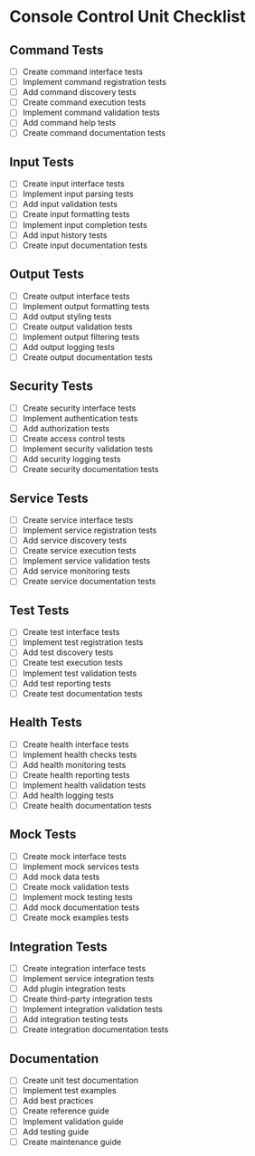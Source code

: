 # Console Control Unit Checklist

## Command Tests
- [ ] Create command interface tests
- [ ] Implement command registration tests
- [ ] Add command discovery tests
- [ ] Create command execution tests
- [ ] Implement command validation tests
- [ ] Add command help tests
- [ ] Create command documentation tests

## Input Tests
- [ ] Create input interface tests
- [ ] Implement input parsing tests
- [ ] Add input validation tests
- [ ] Create input formatting tests
- [ ] Implement input completion tests
- [ ] Add input history tests
- [ ] Create input documentation tests

## Output Tests
- [ ] Create output interface tests
- [ ] Implement output formatting tests
- [ ] Add output styling tests
- [ ] Create output validation tests
- [ ] Implement output filtering tests
- [ ] Add output logging tests
- [ ] Create output documentation tests

## Security Tests
- [ ] Create security interface tests
- [ ] Implement authentication tests
- [ ] Add authorization tests
- [ ] Create access control tests
- [ ] Implement security validation tests
- [ ] Add security logging tests
- [ ] Create security documentation tests

## Service Tests
- [ ] Create service interface tests
- [ ] Implement service registration tests
- [ ] Add service discovery tests
- [ ] Create service execution tests
- [ ] Implement service validation tests
- [ ] Add service monitoring tests
- [ ] Create service documentation tests

## Test Tests
- [ ] Create test interface tests
- [ ] Implement test registration tests
- [ ] Add test discovery tests
- [ ] Create test execution tests
- [ ] Implement test validation tests
- [ ] Add test reporting tests
- [ ] Create test documentation tests

## Health Tests
- [ ] Create health interface tests
- [ ] Implement health checks tests
- [ ] Add health monitoring tests
- [ ] Create health reporting tests
- [ ] Implement health validation tests
- [ ] Add health logging tests
- [ ] Create health documentation tests

## Mock Tests
- [ ] Create mock interface tests
- [ ] Implement mock services tests
- [ ] Add mock data tests
- [ ] Create mock validation tests
- [ ] Implement mock testing tests
- [ ] Add mock documentation tests
- [ ] Create mock examples tests

## Integration Tests
- [ ] Create integration interface tests
- [ ] Implement service integration tests
- [ ] Add plugin integration tests
- [ ] Create third-party integration tests
- [ ] Implement integration validation tests
- [ ] Add integration testing tests
- [ ] Create integration documentation tests

## Documentation
- [ ] Create unit test documentation
- [ ] Implement test examples
- [ ] Add best practices
- [ ] Create reference guide
- [ ] Implement validation guide
- [ ] Add testing guide
- [ ] Create maintenance guide 